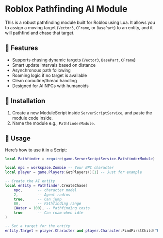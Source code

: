 # Roblox Pathfinding AI Module

This is a robust pathfinding module built for Roblox using Lua. It allows you to assign a moving target (`Vector3`, `CFrame`, or `BasePart`) to an entity, and it will pathfind and chase that target.

## 🚀 Features

- Supports chasing dynamic targets (`Vector3`, `BasePart`, `CFrame`)
- Smart update intervals based on distance
- Asynchronous path following
- Roaming logic if no target is available
- Clean coroutine/thread handling
- Designed for AI NPCs with humanoids

## 📁 Installation

1. Create a new ModuleScript inside `ServerScriptService`, and paste the module code inside.
2. Name the module e.g., `PathfinderModule`.

## 🔧 Usage

Here’s how to use it in a Script:

```lua
local Pathfinder = require(game.ServerScriptService.PathfinderModule)

local npc = workspace.Zombie -- Your NPC character
local player = game.Players:GetPlayers()[1] -- Just for example

-- Create the AI entity
local entity = Pathfinder.CreateChase(
	npc,       -- character model
	2,         -- Agent radius
	true,      -- Can jump
	80,        -- Pathfinding range
	{Water = 100}, -- Pathfinding costs
	true       -- Can roam when idle
)

-- Set a target for the entity
entity.Target = player.Character and player.Character:FindFirstChild("HumanoidRootPart")
```

